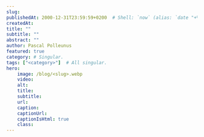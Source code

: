 ```yaml
---
slug: 
publishedAt: 2000-12-31T23:59:59+0200  # Shell: `now` (alias: `date "+%Y-%m-%dT%H:%M:%S%z" | pbcopy`)
createdAt: 
title: ""
subtitle: ""
abstract: ""
author: Pascal Polleunus
featured: true
category: # Singular.
tags: ["<category>"]  # All singular.
hero:
    image: /blog/<slug>.webp
    video: 
    alt: 
    title: 
    subtitle: 
    url: 
    caption: 
    captionUrl: 
    captionIsHtml: true
    class: 
---
```



## 
